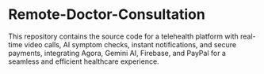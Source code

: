 # Remote-Doctor-Consultation
This repository contains the source code for a telehealth platform with real-time video calls, AI symptom checks, instant notifications, and secure payments, integrating Agora, Gemini AI, Firebase, and PayPal for a seamless and efficient healthcare experience.
